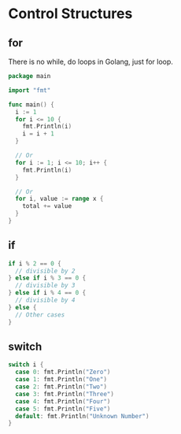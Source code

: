 # Control Structures

## for

There is no while, do loops in Golang, just for loop.

```go
package main

import "fmt"

func main() {
  i := 1
  for i <= 10 {
    fmt.Println(i)
    i = i + 1
  }

  // Or
  for i := 1; i <= 10; i++ {
    fmt.Println(i)
  }

  // Or
  for i, value := range x {
    total += value
  }
}
```

## if

```go
if i % 2 == 0 {
  // divisible by 2
} else if i % 3 == 0 {
  // divisible by 3
} else if i % 4 == 0 {
  // divisible by 4
} else {
  // Other cases
}
```

## switch

```go
switch i {
  case 0: fmt.Println("Zero")
  case 1: fmt.Println("One")
  case 2: fmt.Println("Two")
  case 3: fmt.Println("Three")
  case 4: fmt.Println("Four")
  case 5: fmt.Println("Five")
  default: fmt.Println("Unknown Number")
}
```
